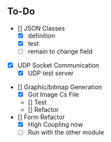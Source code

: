## To-Do

- [] JSON Classes
    - [x] definition
    - [x] test
    - [ ] remain to change field
- [x] UDP Socket Communication
  - [x] UDP test server
- [] Graphic/bitmap Generation
  - [x] Got Image Cs File
  - [] Test
  - [] Refactor
- [] Form Refactor
  - [x] High Coupling now
  - [ ] Run with the other module
